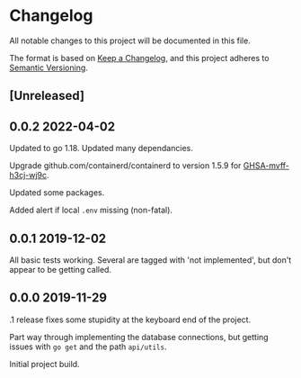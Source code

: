 # Changelog

All notable changes to this project will be documented in this file.

The format is based on [Keep a Changelog](https://keepachangelog.com/en/1.0.0/),
and this project adheres to [Semantic Versioning](https://semver.org/spec/v2.0.0.html).

## [Unreleased]

## 0.0.2 2022-04-02

Updated to go 1.18. Updated many dependancies.

Upgrade github.com/containerd/containerd to version 1.5.9 for [GHSA-mvff-h3cj-wj9c](https://github.com/advisories/GHSA-mvff-h3cj-wj9c).

Updated some packages.

Added alert if local `.env` missing (non-fatal).

## 0.0.1 2019-12-02

All basic tests working. Several are tagged with 'not implemented', but don't appear to be getting called.

## 0.0.0 2019-11-29

.1 release fixes some stupidity at the keyboard end of the project.

Part way through implementing the database connections, but getting issues with `go get` and the path `api/utils`.

Initial project build.
